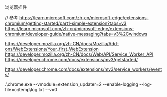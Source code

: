 浏览器插件

// 参考
https://learn.microsoft.com/zh-cn/microsoft-edge/extensions-chromium/getting-started/part1-simple-extension?tabs=v3
https://learn.microsoft.com/zh-cn/microsoft-edge/extensions-chromium/developer-guide/native-messaging?tabs=v3%2Cwindows

https://developer.mozilla.org/zh-CN/docs/Mozilla/Add-ons/WebExtensions/Your_first_WebExtension
https://developer.mozilla.org/zh-CN/docs/Web/API/Service_Worker_API
https://developer.chrome.com/docs/extensions/mv3/getstarted/

https://developer.chrome.com/docs/extensions/mv3/service_workers/events/




.\chrome.exe --vmodule=extension_updater=2 --enable-logging --log-file=c:\temp\log.txt --v=0